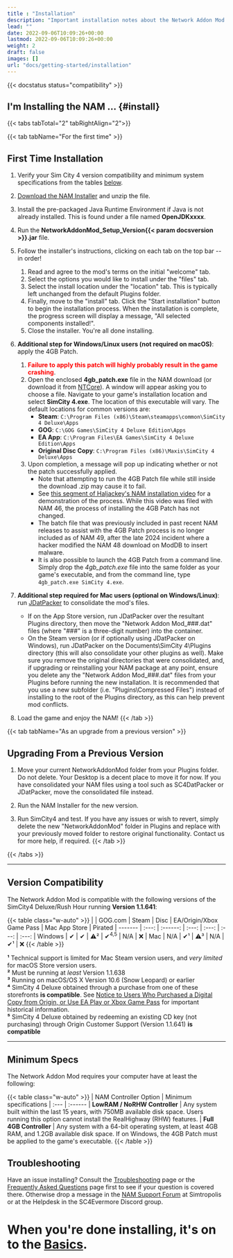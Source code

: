 ```yaml
---
title : "Installation"
description: "Important installation notes about the Network Addon Mod for SimCity 4."
lead: ""
date: 2022-09-06T10:09:26+00:00
lastmod: 2022-09-06T10:09:26+00:00
weight: 2
draft: false
images: []
url: "docs/getting-started/installation"
---
```

<!-- markdownlint-disable MD025 MD051 -->
{{< docstatus status="compatibility" >}}
## I'm Installing the NAM ... {#install}
  
{{< tabs tabTotal="2" tabRightAlign="2">}}
  
  {{< tab tabName="For the first time" >}}
  ## First Time Installation

  1. Verify your Sim City 4 version compatibility and minimum system specifications from the tables [below](#version-compatibility)</a>.

  2. [Download the NAM Installer](/download-the-nam) and unzip the file.

  3. Install the pre-packaged Java Runtime Environment if Java is not already installed. This is found under a file named **OpenJDKxxxx**.

  4. Run the <b>NetworkAddonMod_Setup_Version{{< param docsversion >}}.jar</b> file.

  5. Follow the installer's instructions, clicking on each tab on the top bar -- in order!
      1. Read and agree to the mod's terms on the initial "welcome" tab.
      2. Select the options you would like to install under the "files" tab.
      3. Select the install location under the "location" tab.  This is typically left unchanged from the default Plugins folder.
      4. Finally, move to the "install" tab.  Click the "Start installation" button to begin the installation process.  When the installation is complete, the progress screen will display a message, "All selected components installed!".
      5. Close the installer. You're all done installing.
  
  6. **Additional step for Windows/Linux users (not required on macOS)**: apply the 4GB Patch.
      1. **<span style="color:red">Failure to apply this patch will highly probably result in the game crashing</span>**.
      2. Open the enclosed **4gb_patch.exe** file in the NAM download (or download it from [NTCore](https://ntcore.com/4gb-patch/)). A window will appear asking you to choose a file. Navigate to your game's installation location and select **SimCity 4.exe**. The location of this executable will vary. The default locations for common versions are:
          - **Steam**: `C:\Program Files (x86)\Steam\steamapps\common\SimCity 4 Deluxe\Apps`
          - **GOG**: `C:\GOG Games\SimCity 4 Deluxe Edition\Apps`
          - **EA App**: `C:\Program Files\EA Games\SimCity 4 Deluxe Edition\Apps`
          - **Original Disc Copy**: `C:\Program Files (x86)\Maxis\SimCity 4 Deluxe\Apps`
      3. Upon completion, a message will pop up indicating whether or not the patch successfully applied.
          - Note that attempting to run the 4GB Patch file while still inside the download .zip may cause it to fail.
          - See [this segment of Haljackey's NAM installation video](https://youtu.be/mnuamQac9d0?si=ba1AAeRbTFuXLAIX&t=205) for a demonstration of the process. While this video was filed with NAM 46, the process of installing the 4GB Patch has not changed.
          - The batch file that was previously included in past recent NAM releases to assist with the 4GB Patch process is no longer included as of NAM 49, after the late 2024 incident where a hacker modified the NAM 48 download on ModDB to insert malware.
          - It is also possible to launch the 4GB Patch from a command line. Simply drop the *4gb_patch.exe* file into the same folder as your game's executable, and from the command line, type `4gb_patch.exe SimCity 4.exe`.

  7. **Additional step required for Mac users (optional on Windows/Linux)**: run [JDatPacker](https://www.sc4evermore.com/index.php/downloads/download/30-gameplay-utilities/19-jdatpacker) to consolidate the mod's files.
      * If on the App Store version, run JDatPacker over the resultant Plugins directory, then move the "Network Addon Mod_###.dat" files (where "###" is a three-digit number) into the container.
      * On the Steam version (or if optionally using JDatPacker on Windows), run JDatPacker on the Documents\SimCity 4\Plugins directory (this will also consolidate your other plugins as well).  Make sure you remove the original directories that were consolidated, and, if upgrading or reinstalling your NAM package at any point, ensure you delete any the "Network Addon Mod_###.dat" files from your Plugins before running the new installation.  It is recommended that you use a new subfolder (i.e. "Plugins\Compressed Files") instead of installing to the root of the Plugins directory, as this can help prevent mod conflicts.
    
  8. Load the game and enjoy the NAM!
  {{< /tab >}}

  {{< tab tabName="As an upgrade from a previous version" >}}
  ## Upgrading From a Previous Version

  1) Move your current NetworkAddonMod folder from your Plugins folder. Do not delete. Your Desktop is a decent place to move it for now. If you have consolidated your NAM files using a tool such as SC4DatPacker or JDatPacker, move the consolidated file instead.

  2) Run the NAM Installer for the new version.

  3) Run SimCity4 and test. If you have any issues or wish to revert, simply delete the new "NetworkAddonMod" folder in Plugins and replace with your previously moved folder to restore original functionality. Contact us for more help, if required.
  {{< /tab >}}

{{< /tabs >}}

<hr>

## Version Compatibility

The Network Addon Mod is compatible with the following versions of the SimCity4 Deluxe/Rush Hour running **Version 1.1.641**:

{{< table class="w-auto" >}}
|         | GOG.com    | Steam       | Disc        | EA/Origin/Xbox Game Pass    | Mac App Store | Pirated
| ------- | :---:      | :------:    | :---:       | :---:                       | :---:         | :---:
| Windows | ✔          | ✔          | ⚠²          | ✔<sup>4,5</sup>            | N/A           | ❌
| Mac     | N/A        | ✔¹          | ⚠³         | N/A                         | ✔¹           | ❌
{{< /table >}}

<span class="fs-6">**¹** Technical support is limited for Mac Steam version users, and *very limited* for macOS Store version users.</span><br>
<span class="fs-6">**²** Must be running at *least* Version 1.1.638</span><br>
<span class="fs-6">**³** Running on macOS/OS X Version 10.6 (Snow Leopard) or earlier</span><br>
<span class="fs-6">**⁴** SimCity 4 Deluxe obtained through a purchase from one of these storefronts **is compatible**. See [Notice to Users Who Purchased a Digital Copy from Origin, or Use EA Play or Xbox Game Pass](/docs/getting-started/troubleshooting/#origin-ea-play-xbox-gamepass) for important historical information.</span><br>
<span class="fs-6">**⁵** SimCity 4 Deluxe obtained by redeeming an existing CD key (not purchasing) through Origin Customer Support (Version 1.1.641) **is compatible**</span><br>

<hr>

## Minimum Specs

The Network Addon Mod requires your computer have at least the following:

{{< table class="w-auto" >}}
| NAM Controller Option         | Minimum specifications
| :---                          | :------
| **LowRAM / NoRHW Controller** | Any system built within the last 15 years, with 750MB available disk space.  Users running this option cannot install the RealHighway (RHW) features.
| **Full 4GB Controller**       | Any system with a 64-bit operating system, at least 4GB RAM, and 1.2GB available disk space.  If on Windows, the 4GB Patch must be applied to the game's executable.
{{< /table >}}

## Troubleshooting

Have an issue installing? Consult the [Troubleshooting](/docs/getting-started/troubleshooting) page or the [Frequently Asked Questions](/docs/getting-started/frequently-asked-questions) page first to see if your question is covered there. Otherwise drop a message in the [NAM Support Forum](https://community.simtropolis.com/forums/forum/30-nam-transit-networks/) at Simtropolis or at the Helpdesk in the SC4Evermore Discord group. 

# When you're done installing, it's on to the [Basics](/docs/getting-started/in-game-basics). 